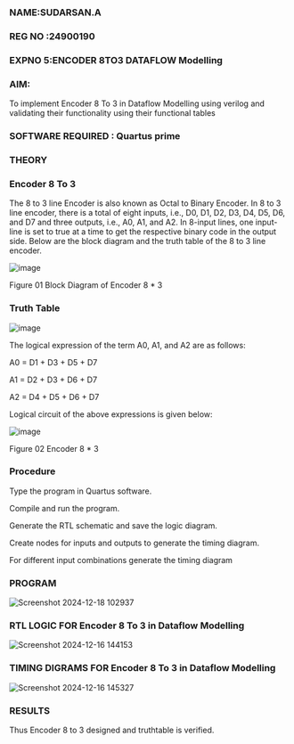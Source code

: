 ### NAME:SUDARSAN.A
### REG NO :24900190
### EXPNO 5:ENCODER 8TO3 DATAFLOW Modelling

### AIM: ###

To implement  Encoder 8 To 3 in Dataflow Modelling using verilog and validating their functionality using their functional tables

### SOFTWARE REQUIRED :  Quartus prime

### THEORY ###

### Encoder 8 To 3 ###

The 8 to 3 line Encoder is also known as Octal to Binary Encoder. In 8 to 3 line encoder, there is a total of eight inputs, i.e., D0, D1, D2, D3, D4, D5, D6, and D7 and three outputs, i.e., A0, A1, and A2. In 8-input lines, one input-line is set to true at a time to get the respective binary code in the output side. Below are the block diagram and the truth table of the 8 to 3 line encoder.

![image](https://github.com/naavaneetha/ENCODER8TO3DATAFLOW/assets/154305477/0bc242c1-eb9e-4c47-afe5-30428470efc3)

Figure 01  Block Diagram of Encoder 8 * 3

### Truth Table ###

![image](https://github.com/naavaneetha/ENCODER8TO3DATAFLOW/assets/154305477/35496b14-ae6e-4cd1-9abd-d6736b576575)

The logical expression of the term A0, A1, and A2 are as follows:

A0 = D1 + D3 + D5 + D7

A1 = D2 + D3 + D6 + D7

A2 = D4 + D5 + D6 + D7

Logical circuit of the above expressions is given below:

![image](https://github.com/naavaneetha/ENCODER8TO3DATAFLOW/assets/154305477/95acaee6-c873-4c75-89eb-ef09fb158053)

Figure 02  Encoder 8 * 3

### Procedure ###

Type the program in Quartus software.

Compile and run the program.

Generate the RTL schematic and save the logic diagram.

Create nodes for inputs and outputs to generate the timing diagram.

For different input combinations generate the timing diagram

### PROGRAM ###
![Screenshot 2024-12-18 102937](https://github.com/user-attachments/assets/b1a33b5c-aa60-41ab-9572-c5ddc0942f27)


### RTL LOGIC FOR Encoder 8 To 3 in Dataflow Modelling ###
![Screenshot 2024-12-16 144153](https://github.com/user-attachments/assets/902dc644-4044-4d0b-b1d3-946224f80d78)


### TIMING DIGRAMS FOR Encoder 8 To 3 in Dataflow Modelling ###
![Screenshot 2024-12-16 145327](https://github.com/user-attachments/assets/c5e01863-d88c-4140-8d6e-7210193c3b8e)

### RESULTS ###
 Thus Encoder 8 to 3 designed and truthtable is verified.



